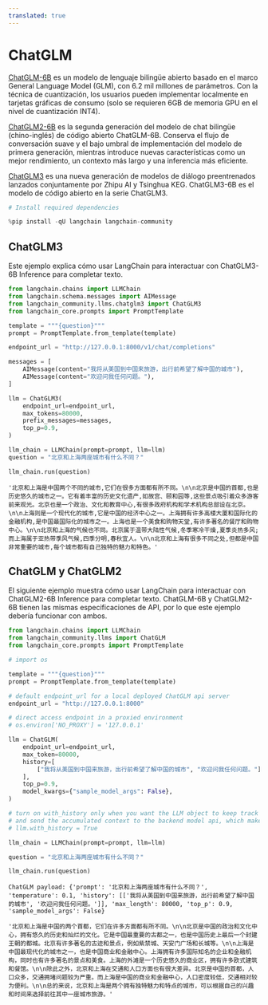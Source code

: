 ```yaml
---
translated: true
---
```


# ChatGLM

[ChatGLM-6B](https://github.com/THUDM/ChatGLM-6B) es un modelo de lenguaje bilingüe abierto basado en el marco General Language Model (GLM), con 6.2 mil millones de parámetros. Con la técnica de cuantización, los usuarios pueden implementar localmente en tarjetas gráficas de consumo (solo se requieren 6GB de memoria GPU en el nivel de cuantización INT4).

[ChatGLM2-6B](https://github.com/THUDM/ChatGLM2-6B) es la segunda generación del modelo de chat bilingüe (chino-inglés) de código abierto ChatGLM-6B. Conserva el flujo de conversación suave y el bajo umbral de implementación del modelo de primera generación, mientras introduce nuevas características como un mejor rendimiento, un contexto más largo y una inferencia más eficiente.

[ChatGLM3](https://github.com/THUDM/ChatGLM3) es una nueva generación de modelos de diálogo preentrenados lanzados conjuntamente por Zhipu AI y Tsinghua KEG. ChatGLM3-6B es el modelo de código abierto en la serie ChatGLM3.

```python
# Install required dependencies

%pip install -qU langchain langchain-community
```

## ChatGLM3

Este ejemplo explica cómo usar LangChain para interactuar con ChatGLM3-6B Inference para completar texto.

```python
from langchain.chains import LLMChain
from langchain.schema.messages import AIMessage
from langchain_community.llms.chatglm3 import ChatGLM3
from langchain_core.prompts import PromptTemplate
```

```python
template = """{question}"""
prompt = PromptTemplate.from_template(template)
```

```python
endpoint_url = "http://127.0.0.1:8000/v1/chat/completions"

messages = [
    AIMessage(content="我将从美国到中国来旅游，出行前希望了解中国的城市"),
    AIMessage(content="欢迎问我任何问题。"),
]

llm = ChatGLM3(
    endpoint_url=endpoint_url,
    max_tokens=80000,
    prefix_messages=messages,
    top_p=0.9,
)
```

```python
llm_chain = LLMChain(prompt=prompt, llm=llm)
question = "北京和上海两座城市有什么不同？"

llm_chain.run(question)
```

```output
'北京和上海是中国两个不同的城市,它们在很多方面都有所不同。\n\n北京是中国的首都,也是历史悠久的城市之一。它有着丰富的历史文化遗产,如故宫、颐和园等,这些景点吸引着众多游客前来观光。北京也是一个政治、文化和教育中心,有很多政府机构和学术机构总部设在北京。\n\n上海则是一个现代化的城市,它是中国的经济中心之一。上海拥有许多高楼大厦和国际化的金融机构,是中国最国际化的城市之一。上海也是一个美食和购物天堂,有许多著名的餐厅和购物中心。\n\n北京和上海的气候也不同。北京属于温带大陆性气候,冬季寒冷干燥,夏季炎热多风;而上海属于亚热带季风气候,四季分明,春秋宜人。\n\n北京和上海有很多不同之处,但都是中国非常重要的城市,每个城市都有自己独特的魅力和特色。'
```

## ChatGLM y ChatGLM2

El siguiente ejemplo muestra cómo usar LangChain para interactuar con ChatGLM2-6B Inference para completar texto.
ChatGLM-6B y ChatGLM2-6B tienen las mismas especificaciones de API, por lo que este ejemplo debería funcionar con ambos.

```python
from langchain.chains import LLMChain
from langchain_community.llms import ChatGLM
from langchain_core.prompts import PromptTemplate

# import os
```

```python
template = """{question}"""
prompt = PromptTemplate.from_template(template)
```

```python
# default endpoint_url for a local deployed ChatGLM api server
endpoint_url = "http://127.0.0.1:8000"

# direct access endpoint in a proxied environment
# os.environ['NO_PROXY'] = '127.0.0.1'

llm = ChatGLM(
    endpoint_url=endpoint_url,
    max_token=80000,
    history=[
        ["我将从美国到中国来旅游，出行前希望了解中国的城市", "欢迎问我任何问题。"]
    ],
    top_p=0.9,
    model_kwargs={"sample_model_args": False},
)

# turn on with_history only when you want the LLM object to keep track of the conversation history
# and send the accumulated context to the backend model api, which make it stateful. By default it is stateless.
# llm.with_history = True
```

```python
llm_chain = LLMChain(prompt=prompt, llm=llm)
```

```python
question = "北京和上海两座城市有什么不同？"

llm_chain.run(question)
```

```output
ChatGLM payload: {'prompt': '北京和上海两座城市有什么不同？', 'temperature': 0.1, 'history': [['我将从美国到中国来旅游，出行前希望了解中国的城市', '欢迎问我任何问题。']], 'max_length': 80000, 'top_p': 0.9, 'sample_model_args': False}
```

```output
'北京和上海是中国的两个首都，它们在许多方面都有所不同。\n\n北京是中国的政治和文化中心，拥有悠久的历史和灿烂的文化。它是中国最重要的古都之一，也是中国历史上最后一个封建王朝的都城。北京有许多著名的古迹和景点，例如紫禁城、天安门广场和长城等。\n\n上海是中国最现代化的城市之一，也是中国商业和金融中心。上海拥有许多国际知名的企业和金融机构，同时也有许多著名的景点和美食。上海的外滩是一个历史悠久的商业区，拥有许多欧式建筑和餐馆。\n\n除此之外，北京和上海在交通和人口方面也有很大差异。北京是中国的首都，人口众多，交通拥堵问题较为严重。而上海是中国的商业和金融中心，人口密度较低，交通相对较为便利。\n\n总的来说，北京和上海是两个拥有独特魅力和特点的城市，可以根据自己的兴趣和时间来选择前往其中一座城市旅游。'
```
